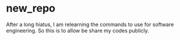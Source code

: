 # new_repo
After a long hiatus, I am relearning the commands to use for software engineering. 
So this is to allow be share my codes publicly.
